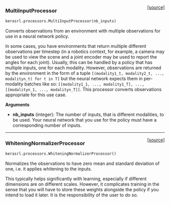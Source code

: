 <span style="float:right;">[[source]](https://github.com/keras-rl/keras-rl/blob/master/rl/processors.py#L7)</span>
### MultiInputProcessor

```python
kerasrl.processors.MultiInputProcessor(nb_inputs)
```

Converts observations from an environment with multiple observations for use in a neural network
policy.

In some cases, you have environments that return multiple different observations per timestep 
(in a robotics context, for example, a camera may be used to view the scene and a joint encoder may
be used to report the angles for each joint). Usually, this can be handled by a policy that has
multiple inputs, one for each modality. However, observations are returned by the environment
in the form of a tuple `[(modality1_t, modality2_t, ..., modalityn_t) for t in T]` but the neural network
expects them in per-modality batches like so: `[[modality1_1, ..., modality1_T], ..., [[modalityn_1, ..., modalityn_T]]`.
This processor converts observations appropriate for this use case.

__Arguments__

- __nb_inputs__ (integer): The number of inputs, that is different modalities, to be used.
	Your neural network that you use for the policy must have a corresponding number of
	inputs.

----

<span style="float:right;">[[source]](https://github.com/keras-rl/keras-rl/blob/master/rl/processors.py#L40)</span>
### WhiteningNormalizerProcessor

```python
kerasrl.processors.WhiteningNormalizerProcessor()
```

Normalizes the observations to have zero mean and standard deviation of one,
i.e. it applies whitening to the inputs.

This typically helps significantly with learning, especially if different dimensions are
on different scales. However, it complicates training in the sense that you will have to store
these weights alongside the policy if you intend to load it later. It is the responsibility of
the user to do so.

